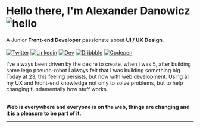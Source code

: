 # Hello there, I'm Alexander Danowicz ![hello](https://i.ibb.co/MRhJwnC/ezgif-com-resize-2.gif)
A Junior **Front-end Developer** passionate about **UI / UX Design**.
</br>
</br>
[![Twitter](https://briller.com.br/portfolio/icons/twitter.svg)](https://twitter.com/AlexDanowicz)
[![Linkedin](https://briller.com.br/portfolio/icons/linkedin.svg)](https://linkedin.com/in/danowicz)
[![Dev](https://briller.com.br/portfolio/icons/dev.svg)](https://dev.to/)
[![Dribbble](https://briller.com.br/portfolio/icons/dribbble.svg)](https://dribbble.com/)
[![Codepen](https://briller.com.br/portfolio/icons/codepen.svg)](https://codepen.io/)
</br>

I’ve always been driven by the desire to create, when i was 5, after building some lego pseudo-robot I always felt that I was building something big. Today at 23, this feeling persists, but now with web development. Using all my UX and Front-end knowledge not only to solve problems, but to help changing fundamentally how stuff works.
</br>
</br>

**Web is everywhere and everyone is on the web, things are changing and it is a pleasure to be part of it.**
___


